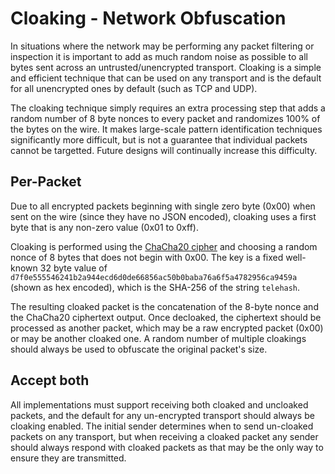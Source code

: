 # Cloaking - Network Obfuscation

In situations where the network may be performing any packet filtering or inspection it is important to add as much random noise as possible to all bytes sent across an untrusted/unencrypted transport. Cloaking is a simple and efficient technique that can be used on any transport and is the default for all unencrypted ones by default (such as TCP and UDP).

The cloaking technique simply requires an extra processing step that adds a random number of 8 byte nonces to every packet and randomizes 100% of the bytes on the wire.  It makes large-scale pattern identification techniques significantly more difficult, but is not a guarantee that individual packets cannot be targetted.  Future designs will continually increase this difficulty.

## Per-Packet

Due to all encrypted packets beginning with single zero byte (0x00) when sent on the wire (since they have no JSON encoded), cloaking uses a first byte that is any non-zero value (0x01 to 0xff).

Cloaking is performed using the [ChaCha20 cipher](http://cr.yp.to/chacha.html) and choosing a random nonce of 8 bytes that does not begin with 0x00. The key is a fixed well-known 32 byte value of `d7f0e555546241b2a944ecd6d0de66856ac50b0baba76a6f5a4782956ca9459a` (shown as hex encoded), which is the SHA-256 of the string `telehash`.

The resulting cloaked packet is the concatenation of the 8-byte nonce and the ChaCha20 ciphertext output.  Once decloaked, the ciphertext should be processed as another packet, which may be a raw encrypted packet (0x00) or may be another cloaked one. A random number of multiple cloakings should always be used to obfuscate the original packet's size.

## Accept both

All implementations must support receiving both cloaked and uncloaked packets, and the default for any un-encrypted transport should always be cloaking enabled.  The initial sender determines when to send un-cloaked packets on any transport, but when receiving a cloaked packet any sender should always respond with cloaked packets as that may be the only way to ensure they are transmitted.
